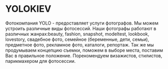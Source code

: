 # YOLOKIEV
Фотокомпания YOLO - предоставляет услуги фотографов. Мы можем устроить различные виды фотосессий. Наши фотографы работают в различных жанрах:beauty, fashion, snapshot, modeltest, lookbook, lovestory, свадебное фото, семейное (беременные, дети, семьи), предметное фото, рекламное фото, каталоги, репортаж. Так же мы продумываем концепцию съемки, поможем в выборе места, поставим Вас в правильное положение. Порекомендуем визажистов, стилистов, парикмахером для фотосессии.
